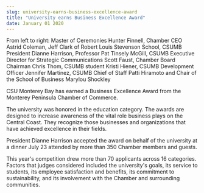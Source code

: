 ```yaml
---
slug: university-earns-business-excellence-award
title: "University earns Business Excellence Award"
date: January 01 2020
---
```


<p>From left to right: Master of Ceremonies Hunter Finnell, Chamber CEO Astrid Coleman, Jeff Clark of Robert Louis Stevenson School, CSUMB President Dianne Harrison, Professor Pat Tinsely McGill, CSUMB Executive Director for Strategic Communications Scott Faust, Chamber Board Chairman Chris Thom, CSUMB student Kristi Hiener, CSUMB Development Officer Jennifer Martinez, CSUMB Chief of Staff Patti Hiramoto and Chair of the School of Business Marylou Shockley
</p><p>CSU Monterey Bay has earned a Business Excellence Award from the Monterey Peninsula Chamber of Commerce.
</p><p>The university was honored in the education category. The awards are designed to increase awareness of the vital role business plays on the Central Coast. They recognize those businesses and organizations that have achieved excellence in their fields.
</p><p>President Dianne Harrison accepted the award on behalf of the university at a dinner July 23 attended by more than 350 Chamber members and guests.
</p><p>This year's competition drew more than 70 applicants across 16 categories. Factors that judges considered included the university's goals, its service to students, its employee satisfaction and benefits, its commitment to sustainability, and its involvement with the Chamber and surrounding communities.
</p>
